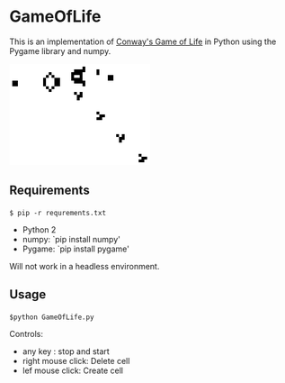 # GameOfLife
This is an implementation of [Conway's Game of Life](https://en.wikipedia.org/wiki/Conway%27s_Game_of_Life) in Python using the Pygame library and numpy.


![Preview](/preview.gif?raw=true)

## Requirements

`$ pip -r requrements.txt`

* Python 2
* numpy: `pip install numpy'
* Pygame: `pip install pygame'

Will not work in a headless environment.

## Usage
`$python GameOfLife.py`

Controls:
* any key : stop and start 
* right mouse click: Delete cell
* lef mouse click: Create cell
